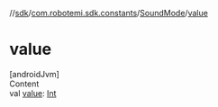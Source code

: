 //[sdk](../../../index.md)/[com.robotemi.sdk.constants](../index.md)/[SoundMode](index.md)/[value](value.md)



# value  
[androidJvm]  
Content  
val [value](value.md): [Int](https://kotlinlang.org/api/latest/jvm/stdlib/kotlin/-int/index.html)  



